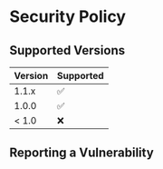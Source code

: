 # Security Policy

## Supported Versions

| Version | Supported          |
| ------- | ------------------ |
| 1.1.x   | :white_check_mark:                |
| 1.0.0   | :white_check_mark: |
| < 1.0   | :x:                |

## Reporting a Vulnerability
